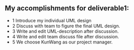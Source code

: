 ## My accomplishments for deliverable1:
- 1 Introduce my individual UML design
- 2 Discuss with team to figure the final UML design.
- 3 Write and edit UML-description after discussion. 
- 4 Write and edit team discuss file after discussion.
- 5 We choose KunWang as our project manager.

